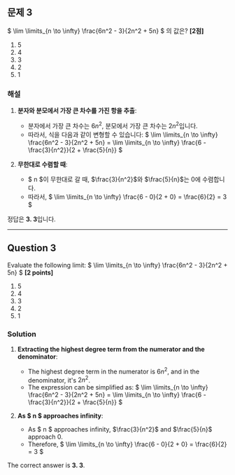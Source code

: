 ## 문제 3
$
\lim \limits_{n \to \infty} \frac{6n^2 - 3}{2n^2 + 5n}
$
의 값은? **[2점]**

1. 5  
2. 4  
3. 3  
4. 2  
5. 1  

### 해설
1. **분자와 분모에서 가장 큰 차수를 가진 항을 추출**:
   - 분자에서 가장 큰 차수는 $6n^2$, 분모에서 가장 큰 차수는 $2n^2$입니다.
   - 따라서, 식을 다음과 같이 변형할 수 있습니다:
     $
     \lim \limits_{n \to \infty} \frac{6n^2 - 3}{2n^2 + 5n} = \lim \limits_{n \to \infty} \frac{6 - \frac{3}{n^2}}{2 + \frac{5}{n}}
     $
     
2. **무한대로 수렴할 때**:
   - $ n $이 무한대로 갈 때, $\frac{3}{n^2}$와 $\frac{5}{n}$는 0에 수렴합니다.
   - 따라서,
     $
     \lim \limits_{n \to \infty} \frac{6 - 0}{2 + 0} = \frac{6}{2} = 3
     $

정답은 **3. 3**입니다.

---

## Question 3
Evaluate the following limit:
$
\lim \limits_{n \to \infty} \frac{6n^2 - 3}{2n^2 + 5n}
$
**[2 points]**

1. 5  
2. 4  
3. 3  
4. 2  
5. 1  


### Solution
1. **Extracting the highest degree term from the numerator and the denominator**:
   - The highest degree term in the numerator is $6n^2$, and in the denominator, it's $2n^2$.
   - The expression can be simplified as:
     $
     \lim \limits_{n \to \infty} \frac{6n^2 - 3}{2n^2 + 5n} = \lim \limits_{n \to \infty} \frac{6 - \frac{3}{n^2}}{2 + \frac{5}{n}}
     $

2. **As $ n $ approaches infinity**:
   - As $ n $ approaches infinity, $\frac{3}{n^2}$ and $\frac{5}{n}$ approach 0.
   - Therefore,
     $
     \lim \limits_{n \to \infty} \frac{6 - 0}{2 + 0} = \frac{6}{2} = 3
     $

The correct answer is **3. 3**.
